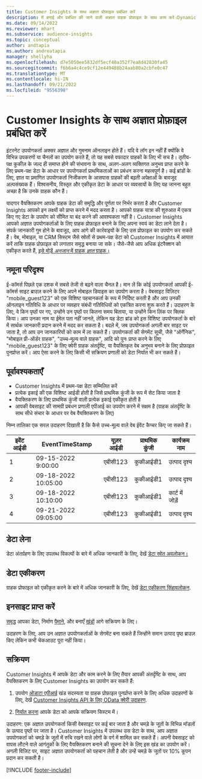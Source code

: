 ```yaml
---
title: Customer Insights के साथ अज्ञात प्रोफ़ाइल प्रबंधित करें
description: में बनाई और प्रबंधित की जाने वाली अज्ञात ग्राहक प्रोफ़ाइल के साथ काम करें।Dynamics 365 Customer Insights
ms.date: 09/14/2022
ms.reviewer: mhart
ms.subservice: audience-insights
ms.topic: conceptual
author: andtapia
ms.author: andreatapia
manager: shellyha
ms.openlocfilehash: d7e5050ee5832df5ecf40a352f7ea8d42830fa45
ms.sourcegitcommit: f6b6a4c4ce9cf12e449488b24aab80a2cbfe0c47
ms.translationtype: MT
ms.contentlocale: hi-IN
ms.lasthandoff: 09/21/2022
ms.locfileid: "9556398"
---
```

# <a name="manage-unknown-profiles-with-customer-insights"></a>Customer Insights के साथ अज्ञात प्रोफ़ाइल प्रबंधित करें

इंटरनेट उपयोगकर्ता अक्सर अज्ञात और गुमनाम ऑनलाइन होते हैं। यदि वे लॉग इन नहीं हैं क्योंकि वे विभिन्न उपकरणों या चैनलों का उपयोग करते हैं, तो यह सबसे वफादार ग्राहकों के लिए भी सच है। तृतीय-पक्ष कुकीज़ के जल्द ही समाप्त होने की संभावना के साथ, अलग-अलग व्यक्तिगत अनुभव प्राप्त करने के लिए प्रथम-पक्ष डेटा के आधार पर उपयोगकर्ता प्राथमिकताओं का प्रबंधन करना महत्वपूर्ण है। कई ब्रांडों के लिए, ज्ञात या प्रमाणित उपयोगकर्ता निजीकरण के आसपास ग्राहकों की बढ़ती अपेक्षाओं के बावजूद अल्पसंख्यक हैं। विश्वसनीय, विस्तृत और एकीकृत डेटा के आधार पर व्यवसायों के लिए यह जानना बहुत अच्छा है कि उनके ग्राहक कौन हैं।

यादगार वैयक्तिकरण आपके ग्राहक डेटा की समृद्धि और पूर्णता पर निर्भर करता है और Customer Insights आपको इन लक्ष्यों को प्राप्त करने में मदद करता है। आपको ग्राहक यात्रा की शुरुआत में एकत्र किए गए डेटा के उपयोग को सीमित या बंद करने की आवश्यकता नहीं है। Customer Insights आपको अज्ञात उपयोगकर्ताओं के लिए ग्राहक प्रोफ़ाइल बनाने के लिए अपना स्वयं का डेटा लाने देता है। संपर्क जानकारी गुम होने के बावजूद, आप आगे की कार्रवाइयों के लिए उस प्रोफ़ाइल का उपयोग कर सकते हैं। वेब, मोबाइल, या CRM सिस्टम जैसे स्रोतों से प्रथम-पक्ष डेटा को Customer Insights में आयात करें ताकि ग्राहक प्रोफ़ाइल को लगातार समृद्ध बनाया जा सके। जैसे-जैसे आप अधिक इंटरैक्शन को एकीकृत करते हैं, [इसे मोड़ें *अनजान* में ग्राहक *ज्ञात* ग्राहक।](unknown-to-known.md)

## <a name="sample-scenario"></a>नमूना परिदृश्य

ई-कॉमर्स पिछले एक दशक में सबसे तेजी से बढ़ने वाला चैनल है। मान लें कि कोई उपयोगकर्ता आपकी ई-कॉमर्स साइट ब्राउज़ करने के लिए अपने मोबाइल डिवाइस का उपयोग करता है। वेबसाइट विज़िटर "mobile_guest123" को एक विशिष्ट पहचानकर्ता के रूप में निर्दिष्ट करती है और आप उनकी ऑनलाइन गतिविधि के आधार पर व्यवहार संबंधी गतिविधियों को एकत्रित करना शुरू करते हैं। उदाहरण के लिए, वे किन पृष्ठों पर गए, उन्होंने उन पृष्ठों पर कितना समय बिताया, या उन्होंने किन लिंक पर क्लिक किया। आप उनका नाम या ईमेल पता नहीं जानते, लेकिन यह डेटा ब्रांड को इस विशिष्ट उपयोगकर्ता के बारे में सार्थक जानकारी प्रदान करने में मदद कर सकता है। बदले में, जब उपयोगकर्ता अगली बार साइट पर जाता है, तो आप उन जानकारियों को काम में ला सकते हैं। उपयोगकर्ता की सेगमेंट सूची, जैसे "ऑर्गेनिक", "मोबाइल प्री-ऑर्डर ग्राहक", "उच्च-मूल्य वाले ग्राहक", आदि को पुनः प्राप्त करने के लिए "mobile_guest123" के लिए क्वेरी ग्राहक अंतर्दृष्टि, या वैयक्तिकृत वेब अनुभव बनाने के लिए प्रोफ़ाइल पुनर्प्राप्त करें। आप ऐसा करने के लिए किसी भी सक्रियण प्रणाली को डेटा निर्यात भी कर सकते हैं।

## <a name="prerequisites"></a>पूर्वावश्यकताएँ

- Customer Insights में प्रथम-पक्ष डेटा सम्मिलित करें
- प्रत्येक इकाई की एक विशिष्ट आईडी होती है जिसे प्राथमिक कुंजी के रूप में सेट किया जाता है
- वैयक्तिकरण के लिए प्राथमिक कुंजी वाली प्रत्येक इकाई एकीकृत होती है
- आपकी वेबसाइट की सामग्री प्रबंधन प्रणाली एपीआई का उपयोग करने में सक्षम है (ग्राहक अंतर्दृष्टि के साथ सीधे संचार के आधार पर वेब वैयक्तिकरण के लिए)

निम्न तालिका एक सरल उदाहरण दिखाती है कि कैसे उच्च-मूल्य वाले वेब ईवेंट कैप्चर किए जा सकते हैं।

|इवेंट आईडी|EventTimeStamp|यूज़र आईडी|प्राथमिक कुंजी|कार्यक्रम नाम|
|--|--|--|--|--|
|1|09-15-2022 9:00:00|एबीसी123|कुकीआईडी1|उत्पाद दृश्य|
|2|09-18-2022 10:05:00|एबीसी123|कुकीआईडी1|उत्पाद दृश्य|
|3|09-18-2022 10:10:00|एबीसी123|कुकीआईडी1|कार्ट में जोड़ें|
|4|09-21-2022 09:05:00|एबीसी123|कुकीआईडी1|उत्पाद दृश्य|

## <a name="data-ingestion"></a>डेटा लेना

डेटा अंतर्ग्रहण के लिए उपलब्ध विकल्पों के बारे में अधिक जानकारी के लिए, देखें [डेटा स्रोत अवलोकन।](data-sources.md)

## <a name="data-unification"></a>डेटा एकीकरण

ग्राहक प्रोफाइल को एकीकृत करने के बारे में अधिक जानकारी के लिए, देखें [डेटा एकीकरण सिंहावलोकन](data-unification.md).

## <a name="get-insights"></a>इनसाइट प्राप्त करें

[समृद्ध](enrichment-hub.md) आपका डेटा, निर्माण [पैमाने](measures.md), और बनाएँ [खंडों](segments.md) आगे सक्रियण के लिए।

उदाहरण के लिए, आप उन अज्ञात उपयोगकर्ताओं के सेगमेंट बना सकते हैं जिन्होंने समान उत्पाद पृष्ठ ब्राउज़ किए लेकिन कभी चेकआउट पूरा नहीं किया।

## <a name="activation"></a>सक्रियण

Customer Insights में आपके डेटा और काम करने के लिए तैयार आपकी अंतर्दृष्टि के साथ, आप वैयक्तिकरण के लिए Customer Insights का उपयोग कर सकते हैं:

1. उपयोग [ओडाटा एपीआई](apis.md) खंड सदस्यता या ग्राहक प्रोफ़ाइल पुनर्प्राप्त करने के लिए अधिक उदाहरणों के लिए, देखें [Customer Insights API के लिए OData क्वेरी उदाहरण](odata-examples.md).

1. [निर्यात करना](export-destinations.md) आपके डेटा को आपके सक्रियण सिस्टम में।

उदाहरण: एक अज्ञात उपयोगकर्ता किसी वेबसाइट पर कई बार जाता है और चमड़े के जूतों के विभिन्न मॉडलों के उत्पाद पृष्ठों पर जाता है। Customer Insights में उपलब्ध उस डेटा के साथ, आप अज्ञात उपयोगकर्ता को चमड़े के जूतों में रुचि रखने वाले लोगों के वर्ग में शामिल कर सकते हैं। अपनी वेबसाइट को वापस लौटने वाले आगंतुकों के लिए वैयक्तिकरण बनाने की सूचना देने के लिए इस खंड का उपयोग करें। अगली विज़िट पर, साइट अज्ञात उपयोगकर्ता को पहचान लेती है और उन्हें चमड़े के जूतों पर 10% कूपन प्रदान कर सकती है।

[!INCLUDE [footer-include](includes/footer-banner.md)]
